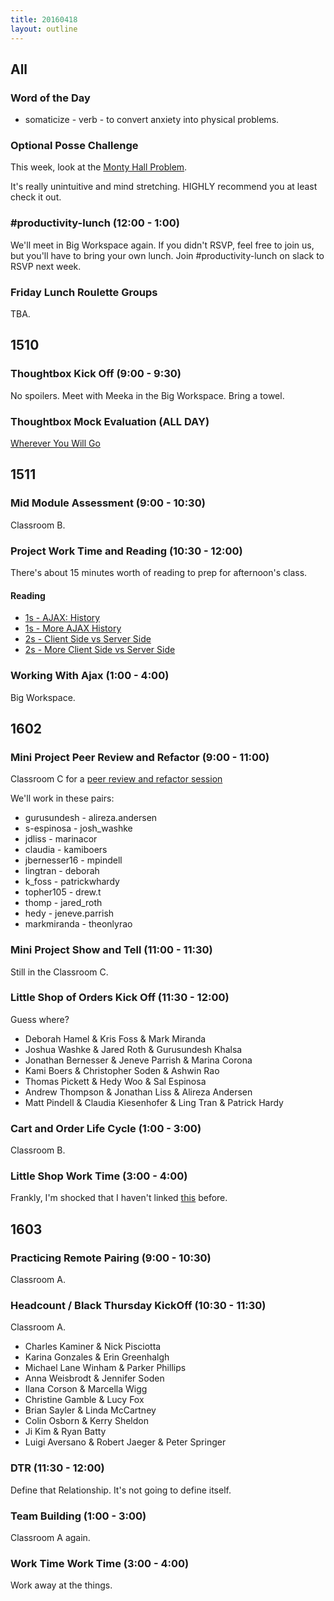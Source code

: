 ```yaml
---
title: 20160418
layout: outline
---
```


## All

### Word of the Day
* somaticize - verb - to convert anxiety into physical problems.

### Optional Posse Challenge

This week, look at the [Monty Hall Problem](https://github.com/turingschool/posse_challenges/tree/master/monty_hall).

It's really unintuitive and mind stretching. HIGHLY recommend you at least check it out.

### #productivity-lunch (12:00 - 1:00)

We'll meet in Big Workspace again. If you didn't RSVP, feel free to join us, but you'll have to bring your own lunch. Join #productivity-lunch on slack to RSVP next week.

### Friday Lunch Roulette Groups

TBA.


## 1510

### Thoughtbox Kick Off (9:00 - 9:30)

No spoilers. Meet with Meeka in the Big Workspace. Bring a towel.

### Thoughtbox Mock Evaluation (ALL DAY)

[Wherever You Will Go](https://www.youtube.com/watch?v=iAP9AF6DCu4)


## 1511

### Mid Module Assessment (9:00 - 10:30)

Classroom B.

### Project Work Time and Reading (10:30 - 12:00)

There's about 15 minutes worth of reading to prep for afternoon's class.

#### Reading

* [1s - AJAX: History](http://www.phpasks.com/articles/historyajax.html)
* [1s - More AJAX History](http://www.softwareengineerinsider.com/programming-languages/ajax.html#context/api/listings/prefilter)
* [2s - Client Side vs Server Side](http://www.codeconquest.com/website/client-side-vs-server-side/)
* [2s - More Client Side vs Server Side](http://skillcrush.com/2012/07/30/client-side-vs-server-side/)

### Working With Ajax (1:00 - 4:00)

Big Workspace.


## 1602

### Mini Project Peer Review and Refactor (9:00 - 11:00)

Classroom C for a [peer review and refactor session](https://github.com/turingschool/lesson_plans/blob/master/ruby_02-web_applications_with_ruby/rails_mini_project_review_and_refactor.md)

We'll work in these pairs:

* gurusundesh - alireza.andersen
* s-espinosa - josh_washke
* jdliss - marinacor
* claudia - kamiboers
* jbernesser16 - mpindell
* lingtran - deborah
* k_foss - patrickwhardy
* topher105 - drew.t
* thomp - jared_roth
* hedy - jeneve.parrish
* markmiranda - theonlyrao


### Mini Project Show and Tell (11:00 - 11:30)

Still in the Classroom C.

### Little Shop of Orders Kick Off (11:30 - 12:00)

Guess where?

* Deborah Hamel & Kris Foss & Mark Miranda
* Joshua Washke & Jared Roth & Gurusundesh Khalsa
* Jonathan Bernesser & Jeneve Parrish & Marina Corona
* Kami Boers & Christopher Soden & Ashwin Rao
* Thomas Pickett & Hedy Woo & Sal Espinosa
* Andrew Thompson & Jonathan Liss & Alireza Andersen
* Matt Pindell & Claudia Kiesenhofer & Ling Tran & Patrick Hardy

### Cart and Order Life Cycle (1:00 - 3:00)

Classroom B.

### Little Shop Work Time (3:00 - 4:00)

Frankly, I'm shocked that I haven't linked [this](https://www.youtube.com/watch?v=1l9lN3wtMcA)
before.


## 1603

### Practicing Remote Pairing (9:00 - 10:30)

Classroom A.

### Headcount / Black Thursday KickOff (10:30 - 11:30)

Classroom A.

* Charles Kaminer & Nick Pisciotta
* Karina Gonzales & Erin Greenhalgh
* Michael Lane Winham & Parker Phillips
* Anna Weisbrodt & Jennifer Soden
* Ilana Corson & Marcella Wigg
* Christine Gamble & Lucy Fox
* Brian Sayler & Linda McCartney
* Colin Osborn & Kerry Sheldon
* Ji Kim & Ryan Batty
* Luigi Aversano & Robert Jaeger & Peter Springer

### DTR (11:30 - 12:00)

Define that Relationship. It's not going to define itself.

### Team Building (1:00 - 3:00)

Classroom A again.

### Work Time Work Time (3:00 - 4:00)

Work away at the things.
